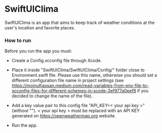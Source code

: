 # SwiftUIClima
SwiftUIClima is an app that aims to keep track of weather conditions at the user's location and favorite places.

### How to run
Before you run the app you must:

- Create a Config.xcconfig file through Xcode.

- Place it inside "SwiftUIClima/SwiftUIClima/Config/" folder close to Environment.swift file. Please use this name, otherwise you should set a different configuration file name in project settings (see https://moinulhassan.medium.com/read-variables-from-env-file-to-xcconfig-files-for-different-schemes-in-xcode-3ef977a0eef8 if you decided to change the name of the file).

- Add a key value pair to this config file "API_KEY=< your api key >" (without ""). < your api key > must be replaced with an API KEY generated on https://openweathermap.org website.

- Run the app.
